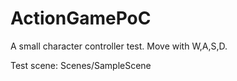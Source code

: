 # ActionGamePoC

A small character controller test.
Move with W,A,S,D.

Test scene: Scenes/SampleScene
